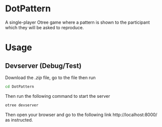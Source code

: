 # DotPattern
A single-player Otree game where a pattern is shown to the participant which they will be asked to reproduce.


# Usage
## Devserver (Debug/Test)
Download the *.zip* file, go to the file then run
```sh
cd DotPattern
```

Then run the following command to start the server
```sh
otree devserver
```
Then open your browser and go to the following link http://localhost:8000/ as instructed.